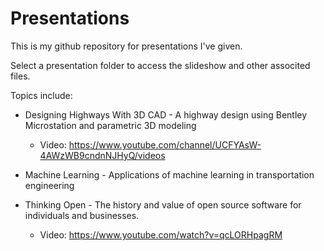 # Presentations

This is my github repository for presentations I've given.

Select a presentation folder to access the slideshow and other associted files.

Topics include:

- Designing Highways With 3D CAD - A highway design using Bentley Microstation and parametric 3D modeling
  - Video: https://www.youtube.com/channel/UCFYAsW-4AWzWB9cndnNJHyQ/videos

- Machine Learning - Applications of machine learning in transportation engineering

- Thinking Open - The history and value of open source software for individuals and businesses.
  - Video: https://www.youtube.com/watch?v=qcLORHpagRM
